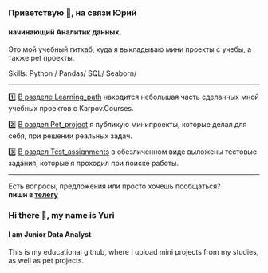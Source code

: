 ### Приветствую 👋, на связи Юрий
#### начинающий Аналитик данных. 
Это мой учебный гитхаб, куда я выкладываю мини проекты с учебы, а также pet проекты. 

Skills: Python / Pandas/ SQL/ Seaborn/

 -----------------------------------------------------------                                                   
:one: [В разделе Learning_path](https://github.com/Yureec/Projects/tree/main/1.%20Learning_path) находится небольшая часть сделанных мной учебных проектов с Karpov.Courses.    

:two: [В раздел Pet_project](https://github.com/Yureec/Projects/tree/main/2.%20Pet_projects) я публикую минипроекты, которые делал для себя, при решении реальных задач. 

:three: [В раздел Test_assignments](https://github.com/Yureec/Projects/tree/main/3.%20Test_assignments) в обезличенном виде выложены тестовые задания, которые я проходил при поиске работы. 

 -------------------------------------------                    
                               
                                     
Есть вопросы, предложения или просто хочешь пообщаться?   
**пиши в [телегу](https://t.me/Yurrri)**        
                       

### Hi there 👋, my name is Yuri
#### I am Junior Data Analyst
This is my educational github, where I upload mini projects from my studies, as well as pet projects.